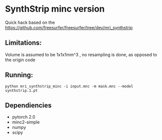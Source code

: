 # SynthStrip minc version

Quick hack based on the https://github.com/freesurfer/freesurfer/tree/dev/mri_synthstrip

## Limitations:
Volume is assumed to be 1x1x1mm^3 , no resampling is done, as opposed to the origin code

## Running:

`python mri_synthstrip_minc -i input.mnc -m mask.mnc --model synthstrip.1.pt`

## Dependiencies

- pytorch 2.0
- minc2-simple
- numpy
- scipy
